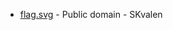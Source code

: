 * [flag.svg](https://commons.wikimedia.org/wiki/File:Namsskogan_komm.svg) - Public domain - SKvalen
